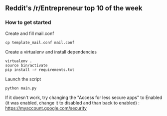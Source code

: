 ## Reddit's /r/Entrepreneur top 10 of the week

### How to get started

Create and fill mail.conf

    cp template_mail.conf mail.conf

Create a virtualenv and install dependencies

    virtualenv .
    source bin/activate
    pip install -r requirements.txt


Launch the script

    python main.py

If it doesn't work, try changing the "Access for less secure apps" to Enabled (it was enabled, change it to disabled and than back to enabled) : https://myaccount.google.com/security
